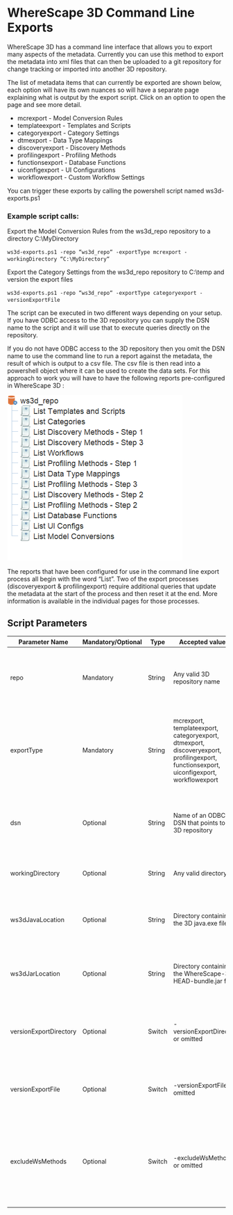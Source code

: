 # WhereScape 3D Command Line Exports
WhereScape 3D has a command line interface that allows you to export many aspects of the metadata. Currently you can use this method to export the metadata into xml files that can then be uploaded to a git repository for change tracking or imported into another 3D repository.

The list of metadata items that can currently be exported are shown below, each option will have its own nuances so will have a separate page explaining what is output by the export script. Click on an option to open the page and see more detail.

- mcrexport - Model Conversion Rules
- templateexport - Templates and Scripts
- categoryexport - Category Settings
- dtmexport - Data Type Mappings
- discoveryexport - Discovery Methods
- profilingexport - Profiling Methods
- functionsexport - Database Functions
- uiconfigexport - UI Configurations
- workflowexport - Custom Workflow Settings

You can trigger these exports by calling the powershell script named ws3d-exports.ps1

### Example script calls:

Export the Model Conversion Rules from the ws3d_repo repository to a directory C:\MyDirectory
```
ws3d-exports.ps1 -repo “ws3d_repo“ -exportType mcrexport -workingDirectory “C:\MyDirectory“
```
Export the Category Settings from the ws3d_repo repository to C:\temp and version the export files
```
ws3d-exports.ps1 -repo “ws3d_repo“ -exportType categoryexport -versionExportFile
```
The script can be executed in two different ways depending on your setup. If you have ODBC access to the 3D repository you can supply the DSN name to the script and it will use that to execute queries directly on the repository.

If you do not have ODBC access to the 3D repository then you omit the DSN name to use the command line to run a report against the metadata, the result of which is output to a csv file. The csv file is then read into a powershell object where it can be used to create the data sets. For this approach to work you will have to have the following reports pre-configured in WhereScape 3D :

![ws3d report list](../images/report-list.PNG)

The reports that have been configured for use in the command line export process all begin with the word “List”. Two of the export processes (discoveryexport & profilingexport) require additional queries that update the metadata at the start of the process and then reset it at the end. More information is available in the individual pages for those processes.

## Script Parameters

| Parameter Name | Mandatory/Optional | Type | Accepted value(s) | Default Value | Purpose |
| --- | --- | --- | --- | --- | --- |
| repo | Mandatory | String | Any valid 3D repository name | Not applicable | To be passed to the 3D command line so that it knows which repository to execute the command on |
| exportType | Mandatory | String | mcrexport, templateexport, categoryexport, dtmexport, discoveryexport, profilingexport, functionsexport, uiconfigexport, workflowexport | Not applicable | To be passed to the 3D command line so that the appropriate command is executed, also used for directory naming purposes |
| dsn | Optional | String | Name of an ODBC DSN that points to a 3D repository | Not applicable | To provide direct connectivity to the 3D repository and avoid the need to have reports configured. |
| workingDirectory | Optional | String | Any valid directory | C:\temp | Location to store all files and directories created by the script |
| ws3dJavaLocation | Optional | String | Directory containing the 3D java.exe file | C:\Program Files\WhereScape\WhereScape 3D\jre\bin\java | To trigger the 3D command line only needs to be supplied if not in the default install location |
| ws3dJarLocation | Optional | String | Directory containing the WhereScape-3D-HEAD-bundle.jar file | C:\Program Files\WhereScape\WhereScape 3D | To trigger the 3D command line only needs to be supplied if not in the default install location |
| versionExportDirectory | Optional | Switch | -versionExportDirectory or omitted | false | To enable the date and time to be appended to any generated export directories as a way of versioning them |
| versionExportFile | Optional | Switch | -versionExportFile or omitted | false | To enable the date and time to be appended to any generated export files as a way of versioning them |
| excludeWsMethods | Optional | Switch | -excludeWsMethods or omitted | false | Used with the discoveryexport and profilingexport exportType to control whether or not the script generates files for the out of the box WhereScape methods |
